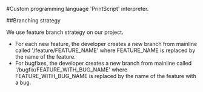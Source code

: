 #Custom programming language 'PrintScript' interpreter. 

##Branching strategy

We use feature branch strategy on our project. 
* For each new feature, the developer creates a new branch from mainline called '/feature/FEATURE_NAME' where FEATURE_NAME is replaced by the name of the feature.
* For bugfixes, the developer creates a new branch from mainline called '/bugfix/FEATURE_WITH_BUG_NAME' where FEATURE_WITH_BUG_NAME is replaced by the name of the feature with a bug.
